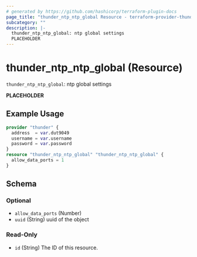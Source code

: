 ```yaml
---
# generated by https://github.com/hashicorp/terraform-plugin-docs
page_title: "thunder_ntp_ntp_global Resource - terraform-provider-thunder"
subcategory: ""
description: |-
  thunder_ntp_ntp_global: ntp global settings
  PLACEHOLDER
---
```


# thunder_ntp_ntp_global (Resource)

`thunder_ntp_ntp_global`: ntp global settings

__PLACEHOLDER__

## Example Usage

```terraform
provider "thunder" {
  address  = var.dut9049
  username = var.username
  password = var.password
}
resource "thunder_ntp_ntp_global" "thunder_ntp_ntp_global" {
  allow_data_ports = 1
}
```

<!-- schema generated by tfplugindocs -->
## Schema

### Optional

- `allow_data_ports` (Number)
- `uuid` (String) uuid of the object

### Read-Only

- `id` (String) The ID of this resource.


